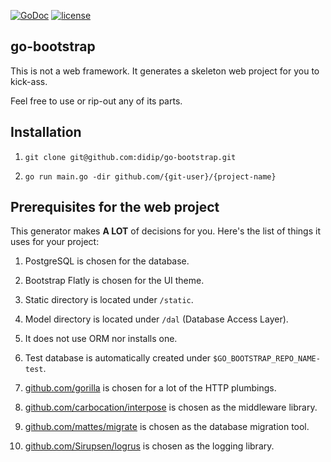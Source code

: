 [![GoDoc](https://godoc.org/github.com/didip/go-bootstrap?status.svg)](http://godoc.org/github.com/didip/go-bootstrap)
[![license](http://img.shields.io/badge/license-MIT-red.svg?style=flat)](https://raw.githubusercontent.com/didip/go-bootstrap/master/LICENSE.md)

## go-bootstrap

This is not a web framework. It generates a skeleton web project for you to kick-ass.

Feel free to use or rip-out any of its parts.


## Installation

1. `git clone git@github.com:didip/go-bootstrap.git`

2. `go run main.go -dir github.com/{git-user}/{project-name}`


## Prerequisites for the web project

This generator makes **A LOT** of decisions for you. Here's the list of things it uses for your project:

1. PostgreSQL is chosen for the database.

2. Bootstrap Flatly is chosen for the UI theme.

3. Static directory is located under `/static`.

4. Model directory is located under `/dal` (Database Access Layer).

5. It does not use ORM nor installs one.

6. Test database is automatically created under `$GO_BOOTSTRAP_REPO_NAME-test`.

7. [github.com/gorilla](https://github.com/gorilla) is chosen for a lot of the HTTP plumbings.

8. [github.com/carbocation/interpose](https://github.com/carbocation/interpose) is chosen as the middleware library.

9. [github.com/mattes/migrate](https://github.com/mattes/migrate) is chosen as the database migration tool.

10. [github.com/Sirupsen/logrus](https://github.com/Sirupsen/logrus) is chosen as the logging library.
